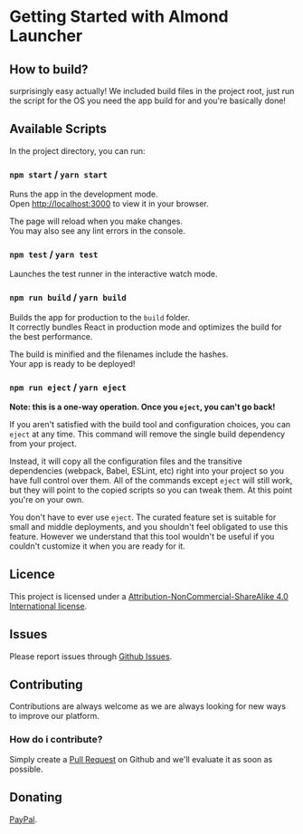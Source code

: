 # Getting Started with Almond Launcher

## How to build?

surprisingly easy actually! We included build files in the project root, just run the script for the OS you need the app build for and you're basically done!

## Available Scripts

In the project directory, you can run:

### `npm start` / `yarn start`

Runs the app in the development mode.\
Open [http://localhost:3000](http://localhost:3000) to view it in your browser.

The page will reload when you make changes.\
You may also see any lint errors in the console.

### `npm test` / `yarn test`

Launches the test runner in the interactive watch mode.

### `npm run build` / `yarn build`

Builds the app for production to the `build` folder.\
It correctly bundles React in production mode and optimizes the build for the best performance.

The build is minified and the filenames include the hashes.\
Your app is ready to be deployed!

### `npm run eject` / `yarn eject`

**Note: this is a one-way operation. Once you `eject`, you can't go back!**

If you aren't satisfied with the build tool and configuration choices, you can `eject` at any time. This command will remove the single build dependency from your project.

Instead, it will copy all the configuration files and the transitive dependencies (webpack, Babel, ESLint, etc) right into your project so you have full control over them. All of the commands except `eject` will still work, but they will point to the copied scripts so you can tweak them. At this point you're on your own.

You don't have to ever use `eject`. The curated feature set is suitable for small and middle deployments, and you shouldn't feel obligated to use this feature. However we understand that this tool wouldn't be useful if you couldn't customize it when you are ready for it.

## Licence

This project is licensed under a [Attribution-NonCommercial-ShareAlike 4.0 International license](https://creativecommons.org/licenses/by-nc-sa/4.0/).

## Issues

Please report issues through [Github Issues](https://github.com/thijnmens/Almond-launcher/issues/new).

## Contributing

Contributions are always welcome as we are always looking for new ways to improve our platform.

### How do i contribute?

Simply create a [Pull Request](https://github.com/thijnmens/Almond-launcher/compare) on Github and we'll evaluate it as soon as possible.

## Donating

[PayPal](https://www.paypal.com/donate/?hosted_button_id=T4RMGM6JT7GJ6).
